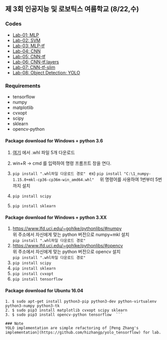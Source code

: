 ## 제 3회 인공지능 및 로보틱스 여름학교 (8/22,수)

### Codes
- [Lab-01: MLP](https://github.com/yonsei-cilab/kros-2018-summer/tree/master/lab-01-MLP)
- [Lab-02: SVM](https://github.com/yonsei-cilab/kros-2018-summer/tree/master/lab-02-SVM)
- [Lab-03: MLP-tf](https://github.com/yonsei-cilab/kros-2018-summer/tree/master/lab-03-MLP-tf)
- [Lab-04: CNN](https://github.com/yonsei-cilab/kros-2018-summer/tree/master/lab-04-CNN)
- [Lab-05: CNN-tf](https://github.com/yonsei-cilab/kros-2018-summer/tree/master/lab-05-CNN-tf.nn)
- [Lab-06: CNN-tf.layers](https://github.com/yonsei-cilab/kros-2018-summer/tree/master/lab-05-CNN-tf.nn)
- [Lab-07: CNN-tf-slim](https://github.com/yonsei-cilab/kros-2018-summer/tree/master/lab-07-CNN-slim)
- [Lab-08: Object Detection: YOLO](https://github.com/yonsei-cilab/yolo-tensorflow)

### Requirements
- tensorflow
- numpy
- matplotlib
- cvxopt
- scipy
- sklearn 
- opencv-python

#### Package download for Windows + python 3.6
1. [여기](https://drive.google.com/open?id=1k707gyg--Lb_0uTTmBp7_BsllWR8gofH) 에서 .whl 파일 5개 다운로드  
2. win+R -> cmd 를 입력하여 명령 프롬프트 창을 연다.  
3. ``` pip install ".whl파일 다운로드 경로"  ```
ex) ```pip install "C:\1_numpy-1.15.0+mkl-cp36-cp36m-win_amd64.whl"  ```
위 명령어를 사용하여 1번부터 5번까지 설치  

4. ```pip install scipy  ```
5. ``` pip install sklearn  ```

#### Package download for Windows + python 3.XX
1. https://www.lfd.uci.edu/~gohlke/pythonlibs/#numpy  
위 주소에서 자신에게 맞는 python 버전으로 numpy+mkl 설치  
``` pip install ".whl파일 다운로드 경로"  ```
2. https://www.lfd.uci.edu/~gohlke/pythonlibs/#opencv  
위 주소에서 자신에게 맞는 python 버전으로 opencv 설치  
``` pip install ".whl파일 다운로드 경로"  ```
3. ``` pip install scipy  ```
4. ``` pip install sklearn  ```
5. ``` pip install cvxopt  ```
6. ``` pip install tensorflow  ```

#### Package download for Ubuntu 16.04
```
1. $ sudo apt-get install python3-pip python3-dev python-virtualenv python3-numpy python3-tk  
2. $ sudo pip3 install matplotlib cvxopt scipy sklearn  
3. $ sudo pip3 install opencv-python tensorflow  ```

### Note
YOLO implementation are simple refactoring of [Peng Zhang's implementation](https://github.com/hizhangp/yolo_tensorflow) for lab.

